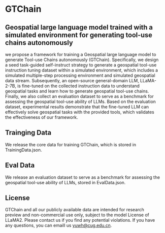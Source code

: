 # GTChain
## Geospatial large language model trained with a simulated environment for generating tool-use chains autonomously
we propose a framework for training a Geospatial large language model to generate Tool-use Chains autonomously (GTChain). Specifically, we design a seed task-guided self-instruct strategy to generate a geospatial tool-use instruction tuning dataset within a simulated environment, which includes a simulated multiple-step processing environment and simulated geospatial data stream. Subsequently, an open-source general-domain LLM, LLaMA-2-7B, is fine-tuned on the collected instruction data to understand geospatial tasks and learn how to generate geospatial tool-use chains. Finally, we also collect an evaluation dataset to serve as a benchmark for assessing the geospatial tool-use ability of LLMs. Based on the evaluation dataset, experimental results demonstrate that the fine-tuned LLM can effectively solve geospatial tasks with the provided tools, which validates the effectiveness of our framework.
## Trainging Data
We release the core data for training GTChain, which is stored in TrainingData.json.
## Eval Data
We release an evaluation dataset to serve as a benchmark for assessing the geospatial tool-use ability of LLMs, stored in EvalData.json.
## License
GTChain and all our publicly available data are intended for research preview and non-commercial use only, subject to the model License of LLaMA2. Please contact us if you find any potential violations. If you have any questions, you can emaill us yuwh@cug.edu.cn.
